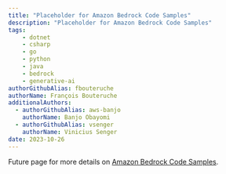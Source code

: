 ```yaml
---
title: "Placeholder for Amazon Bedrock Code Samples"
description: "Placeholder for Amazon Bedrock Code Samples"
tags:
    - dotnet
    - csharp
    - go
    - python
    - java
    - bedrock
    - generative-ai
authorGithubAlias: fbouteruche
authorName: François Bouteruche
additionalAuthors:
  - authorGithubAlias: aws-banjo
    authorName: Banjo Obayomi
  - authorGithubAlias: vsenger
    authorName: Vinicius Senger
date: 2023-10-26
---
```


Future page for more details on [Amazon Bedrock Code Samples](/code/generative-ai).
